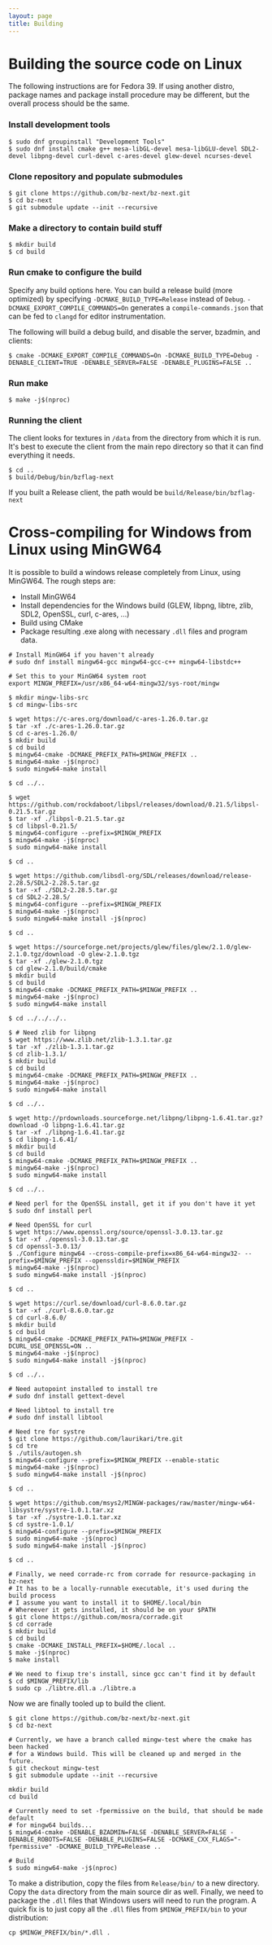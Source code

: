 ```yaml
---
layout: page
title: Building
---
```


# Building the source code on Linux

The following instructions are for Fedora 39. If using another distro, package names and package install procedure may be different, but the overall process should be the same.

### Install development tools

```
$ sudo dnf groupinstall "Development Tools"
$ sudo dnf install cmake g++ mesa-libGL-devel mesa-libGLU-devel SDL2-devel libpng-devel curl-devel c-ares-devel glew-devel ncurses-devel
```

### Clone repository and populate submodules

```
$ git clone https://github.com/bz-next/bz-next.git
$ cd bz-next
$ git submodule update --init --recursive
```

### Make a directory to contain build stuff

```
$ mkdir build
$ cd build
```

### Run cmake to configure the build

Specify any build options here. You can build a release build (more optimized) by specifying `-DCMAKE_BUILD_TYPE=Release` instead of `Debug`. `-DCMAKE_EXPORT_COMPILE_COMMANDS=On` generates a `compile-commands.json` that can be fed to `clangd` for editor instrumentation.

The following will build a debug build, and disable the server, bzadmin, and clients:

```
$ cmake -DCMAKE_EXPORT_COMPILE_COMMANDS=On -DCMAKE_BUILD_TYPE=Debug -DENABLE_CLIENT=TRUE -DENABLE_SERVER=FALSE -DENABLE_PLUGINS=FALSE ..
```

### Run make

```
$ make -j$(nproc)
```

### Running the client

The client looks for textures in `/data` from the directory from which it is run. It's best to execute the client from the main repo directory so that it can find everything it needs.

```
$ cd ..
$ build/Debug/bin/bzflag-next
```

If you built a Release client, the path would be `build/Release/bin/bzflag-next`

# Cross-compiling for Windows from Linux using MinGW64

It is possible to build a windows release completely from Linux, using MinGW64. The rough steps are:

- Install MinGW64
- Install dependencies for the Windows build (GLEW, libpng, libtre, zlib, SDL2, OpenSSL, curl, c-ares, ...)
- Build using CMake
- Package resulting .exe along with necessary `.dll` files and program data.

```
# Install MinGW64 if you haven't already
# sudo dnf install mingw64-gcc mingw64-gcc-c++ mingw64-libstdc++

# Set this to your MinGW64 system root
export MINGW_PREFIX=/usr/x86_64-w64-mingw32/sys-root/mingw

$ mkdir mingw-libs-src
$ cd mingw-libs-src

$ wget https://c-ares.org/download/c-ares-1.26.0.tar.gz
$ tar -xf ./c-ares-1.26.0.tar.gz
$ cd c-ares-1.26.0/
$ mkdir build
$ cd build
$ mingw64-cmake -DCMAKE_PREFIX_PATH=$MINGW_PREFIX ..
$ mingw64-make -j$(nproc)
$ sudo mingw64-make install

$ cd ../..

$ wget https://github.com/rockdaboot/libpsl/releases/download/0.21.5/libpsl-0.21.5.tar.gz
$ tar -xf ./libpsl-0.21.5.tar.gz
$ cd libpsl-0.21.5/
$ mingw64-configure --prefix=$MINGW_PREFIX
$ mingw64-make -j$(nproc)
$ sudo mingw64-make install

$ cd ..

$ wget https://github.com/libsdl-org/SDL/releases/download/release-2.28.5/SDL2-2.28.5.tar.gz
$ tar -xf ./SDL2-2.28.5.tar.gz
$ cd SDL2-2.28.5/
$ mingw64-configure --prefix=$MINGW_PREFIX
$ mingw64-make -j$(nproc)
$ sudo mingw64-make install -j$(nproc)

$ cd ..

$ wget https://sourceforge.net/projects/glew/files/glew/2.1.0/glew-2.1.0.tgz/download -O glew-2.1.0.tgz
$ tar -xf ./glew-2.1.0.tgz
$ cd glew-2.1.0/build/cmake
$ mkdir build
$ cd build
$ mingw64-cmake -DCMAKE_PREFIX_PATH=$MINGW_PREFIX ..
$ mingw64-make -j$(nproc)
$ sudo mingw64-make install

$ cd ../../../..

$ # Need zlib for libpng
$ wget https://www.zlib.net/zlib-1.3.1.tar.gz
$ tar -xf ./zlib-1.3.1.tar.gz
$ cd zlib-1.3.1/
$ mkdir build
$ cd build
$ mingw64-cmake -DCMAKE_PREFIX_PATH=$MINGW_PREFIX ..
$ mingw64-make -j$(nproc)
$ sudo mingw64-make install

$ cd ../..

$ wget http://prdownloads.sourceforge.net/libpng/libpng-1.6.41.tar.gz?download -O libpng-1.6.41.tar.gz
$ tar -xf ./libpng-1.6.41.tar.gz
$ cd libpng-1.6.41/
$ mkdir build
$ cd build
$ mingw64-cmake -DCMAKE_PREFIX_PATH=$MINGW_PREFIX ..
$ mingw64-make -j$(nproc)
$ sudo mingw64-make install

$ cd ../..

# Need perl for the OpenSSL install, get it if you don't have it yet
$ sudo dnf install perl

# Need OpenSSL for curl
$ wget https://www.openssl.org/source/openssl-3.0.13.tar.gz
$ tar -xf ./openssl-3.0.13.tar.gz
$ cd openssl-3.0.13/
$ ./Configure mingw64 --cross-compile-prefix=x86_64-w64-mingw32- --prefix=$MINGW_PREFIX --openssldir=$MINGW_PREFIX
$ mingw64-make -j$(nproc)
$ sudo mingw64-make install -j$(nproc)

$ cd ..

$ wget https://curl.se/download/curl-8.6.0.tar.gz
$ tar -xf ./curl-8.6.0.tar.gz
$ cd curl-8.6.0/
$ mkdir build
$ cd build
$ mingw64-cmake -DCMAKE_PREFIX_PATH=$MINGW_PREFIX -DCURL_USE_OPENSSL=ON ..
$ mingw64-make -j$(nproc)
$ sudo mingw64-make install -j$(nproc)

$ cd ../..

# Need autopoint installed to install tre
# sudo dnf install gettext-devel

# Need libtool to install tre
# sudo dnf install libtool

# Need tre for systre
$ git clone https://github.com/laurikari/tre.git
$ cd tre
$ ./utils/autogen.sh
$ mingw64-configure --prefix=$MINGW_PREFIX --enable-static
$ mingw64-make -j$(nproc)
$ sudo mingw64-make install -j$(nproc)

$ cd ..

$ wget https://github.com/msys2/MINGW-packages/raw/master/mingw-w64-libsystre/systre-1.0.1.tar.xz
$ tar -xf ./systre-1.0.1.tar.xz
$ cd systre-1.0.1/
$ mingw64-configure --prefix=$MINGW_PREFIX
$ sudo mingw64-make -j$(nproc)
$ sudo mingw64-make install -j$(nproc)

$ cd ..

# Finally, we need corrade-rc from corrade for resource-packaging in bz-next
# It has to be a locally-runnable executable, it's used during the build process
# I assume you want to install it to $HOME/.local/bin
# Whereever it gets installed, it should be on your $PATH
$ git clone https://github.com/mosra/corrade.git
$ cd corrade
$ mkdir build
$ cd build
$ cmake -DCMAKE_INSTALL_PREFIX=$HOME/.local ..
$ make -j$(nproc)
$ make install

# We need to fixup tre's install, since gcc can't find it by default
$ cd $MINGW_PREFIX/lib
$ sudo cp ./libtre.dll.a ./libtre.a
```

Now we are finally tooled up to build the client.

```
$ git clone https://github.com/bz-next/bz-next.git
$ cd bz-next

# Currently, we have a branch called mingw-test where the cmake has been hacked
# for a Windows build. This will be cleaned up and merged in the future.
$ git checkout mingw-test
$ git submodule update --init --recursive

mkdir build
cd build

# Currently need to set -fpermissive on the build, that should be made default
# for mingw64 builds...
$ mingw64-cmake -DENABLE_BZADMIN=FALSE -DENABLE_SERVER=FALSE -DENABLE_ROBOTS=FALSE -DENABLE_PLUGINS=FALSE -DCMAKE_CXX_FLAGS="-fpermissive" -DCMAKE_BUILD_TYPE=Release ..

# Build
$ sudo mingw64-make -j$(nproc)
```

To make a distribution, copy the files from `Release/bin/` to a new directory. Copy the `data` directory from the main source dir as well.
Finally, we need to package the `.dll` files that Windows users will need to run the program. A quick fix is to just copy all the `.dll` files
from `$MINGW_PREFIX/bin` to your distribution:

```
cp $MINGW_PREFIX/bin/*.dll .
```